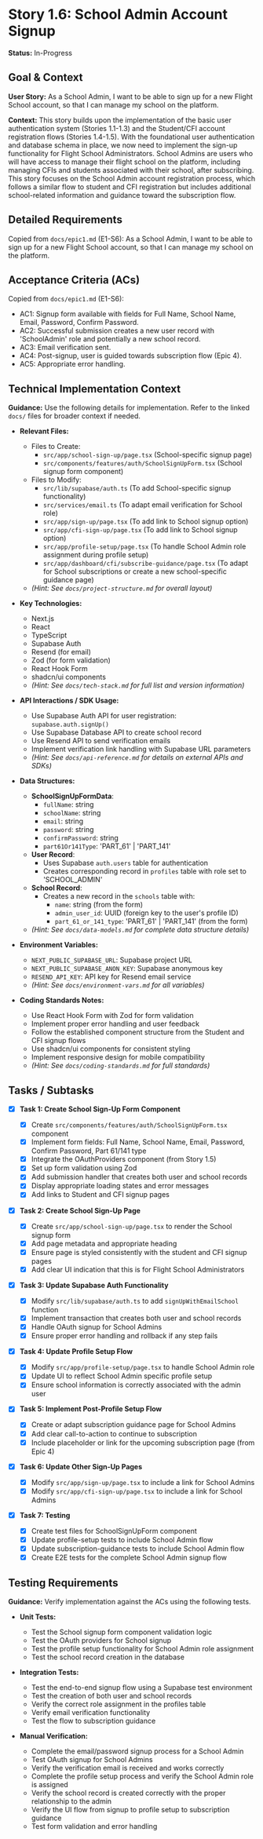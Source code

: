 # Story 1.6: School Admin Account Signup

**Status:** In-Progress

## Goal & Context

**User Story:** As a School Admin, I want to be able to sign up for a new Flight School account, so that I can manage my school on the platform.

**Context:** This story builds upon the implementation of the basic user authentication system (Stories 1.1-1.3) and the Student/CFI account registration flows (Stories 1.4-1.5). With the foundational user authentication and database schema in place, we now need to implement the sign-up functionality for Flight School Administrators. School Admins are users who will have access to manage their flight school on the platform, including managing CFIs and students associated with their school, after subscribing. This story focuses on the School Admin account registration process, which follows a similar flow to student and CFI registration but includes additional school-related information and guidance toward the subscription flow.

## Detailed Requirements

Copied from `docs/epic1.md` (E1-S6):
As a School Admin, I want to be able to sign up for a new Flight School account, so that I can manage my school on the platform.

## Acceptance Criteria (ACs)

Copied from `docs/epic1.md` (E1-S6):

- AC1: Signup form available with fields for Full Name, School Name, Email, Password, Confirm Password.
- AC2: Successful submission creates a new user record with 'SchoolAdmin' role and potentially a new school record.
- AC3: Email verification sent.
- AC4: Post-signup, user is guided towards subscription flow (Epic 4).
- AC5: Appropriate error handling.

## Technical Implementation Context

**Guidance:** Use the following details for implementation. Refer to the linked `docs/` files for broader context if needed.

- **Relevant Files:**

  - Files to Create:
    - `src/app/school-sign-up/page.tsx` (School-specific signup page)
    - `src/components/features/auth/SchoolSignUpForm.tsx` (School signup form component)
  - Files to Modify:
    - `src/lib/supabase/auth.ts` (To add School-specific signup functionality)
    - `src/services/email.ts` (To adapt email verification for School role)
    - `src/app/sign-up/page.tsx` (To add link to School signup option)
    - `src/app/cfi-sign-up/page.tsx` (To add link to School signup option)
    - `src/app/profile-setup/page.tsx` (To handle School Admin role assignment during profile setup)
    - `src/app/dashboard/cfi/subscribe-guidance/page.tsx` (To adapt for School subscriptions or create a new school-specific guidance page)
  - _(Hint: See `docs/project-structure.md` for overall layout)_

- **Key Technologies:**

  - Next.js
  - React
  - TypeScript
  - Supabase Auth
  - Resend (for email)
  - Zod (for form validation)
  - React Hook Form
  - shadcn/ui components
  - _(Hint: See `docs/tech-stack.md` for full list and version information)_

- **API Interactions / SDK Usage:**

  - Use Supabase Auth API for user registration: `supabase.auth.signUp()`
  - Use Supabase Database API to create school record
  - Use Resend API to send verification emails
  - Implement verification link handling with Supabase URL parameters
  - _(Hint: See `docs/api-reference.md` for details on external APIs and SDKs)_

- **Data Structures:**

  - **SchoolSignUpFormData**:
    - `fullName`: string
    - `schoolName`: string
    - `email`: string
    - `password`: string
    - `confirmPassword`: string
    - `part61Or141Type`: 'PART_61' | 'PART_141'
  - **User Record**:
    - Uses Supabase `auth.users` table for authentication
    - Creates corresponding record in `profiles` table with role set to 'SCHOOL_ADMIN'
  - **School Record**:
    - Creates a new record in the `schools` table with:
      - `name`: string (from the form)
      - `admin_user_id`: UUID (foreign key to the user's profile ID)
      - `part_61_or_141_type`: 'PART_61' | 'PART_141' (from the form)
  - _(Hint: See `docs/data-models.md` for complete data structure details)_

- **Environment Variables:**

  - `NEXT_PUBLIC_SUPABASE_URL`: Supabase project URL
  - `NEXT_PUBLIC_SUPABASE_ANON_KEY`: Supabase anonymous key
  - `RESEND_API_KEY`: API key for Resend email service
  - _(Hint: See `docs/environment-vars.md` for all variables)_

- **Coding Standards Notes:**
  - Use React Hook Form with Zod for form validation
  - Implement proper error handling and user feedback
  - Follow the established component structure from the Student and CFI signup flows
  - Use shadcn/ui components for consistent styling
  - Implement responsive design for mobile compatibility
  - _(Hint: See `docs/coding-standards.md` for full standards)_

## Tasks / Subtasks

- [x] **Task 1: Create School Sign-Up Form Component**

  - [x] Create `src/components/features/auth/SchoolSignUpForm.tsx` component
  - [x] Implement form fields: Full Name, School Name, Email, Password, Confirm Password, Part 61/141 type
  - [x] Integrate the OAuthProviders component (from Story 1.5)
  - [x] Set up form validation using Zod
  - [x] Add submission handler that creates both user and school records
  - [x] Display appropriate loading states and error messages
  - [x] Add links to Student and CFI signup pages

- [x] **Task 2: Create School Sign-Up Page**

  - [x] Create `src/app/school-sign-up/page.tsx` to render the School signup form
  - [x] Add page metadata and appropriate heading
  - [x] Ensure page is styled consistently with the student and CFI signup pages
  - [x] Add clear UI indication that this is for Flight School Administrators

- [x] **Task 3: Update Supabase Auth Functionality**

  - [x] Modify `src/lib/supabase/auth.ts` to add `signUpWithEmailSchool` function
  - [x] Implement transaction that creates both user and school records
  - [x] Handle OAuth signup for School Admins
  - [x] Ensure proper error handling and rollback if any step fails

- [x] **Task 4: Update Profile Setup Flow**

  - [x] Modify `src/app/profile-setup/page.tsx` to handle School Admin role
  - [x] Update UI to reflect School Admin specific profile setup
  - [x] Ensure school information is correctly associated with the admin user

- [x] **Task 5: Implement Post-Profile Setup Flow**

  - [x] Create or adapt subscription guidance page for School Admins
  - [x] Add clear call-to-action to continue to subscription
  - [x] Include placeholder or link for the upcoming subscription page (from Epic 4)

- [x] **Task 6: Update Other Sign-Up Pages**

  - [x] Modify `src/app/sign-up/page.tsx` to include a link for School Admins
  - [x] Modify `src/app/cfi-sign-up/page.tsx` to include a link for School Admins

- [x] **Task 7: Testing**
  - [x] Create test files for SchoolSignUpForm component
  - [x] Update profile-setup tests to include School Admin flow
  - [x] Update subscription-guidance tests to include School Admin flow
  - [x] Create E2E tests for the complete School Admin signup flow

## Testing Requirements

**Guidance:** Verify implementation against the ACs using the following tests.

- **Unit Tests:**

  - Test the School signup form component validation logic
  - Test the OAuth providers for School signup
  - Test the profile setup functionality for School Admin role assignment
  - Test the school record creation in the database

- **Integration Tests:**

  - Test the end-to-end signup flow using a Supabase test environment
  - Test the creation of both user and school records
  - Verify the correct role assignment in the profiles table
  - Verify email verification functionality
  - Test the flow to subscription guidance

- **Manual Verification:**
  - Complete the email/password signup process for a School Admin
  - Test OAuth signup for School Admins
  - Verify the verification email is received and works correctly
  - Complete the profile setup process and verify the School Admin role is assigned
  - Verify the school record is created correctly with the proper relationship to the admin
  - Verify the UI flow from signup to profile setup to subscription guidance
  - Test form validation and error handling

